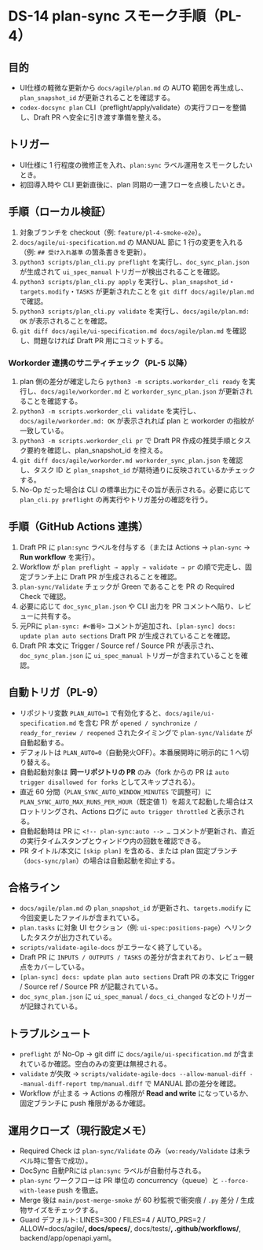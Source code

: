 # DS-14 plan-sync スモーク手順（PL-4）

## 目的
- UI仕様の軽微な更新から `docs/agile/plan.md` の AUTO 範囲を再生成し、`plan_snapshot_id` が更新されることを確認する。
- `codex-docsync plan` CLI（preflight/apply/validate）の実行フローを整備し、Draft PR へ安全に引き渡す準備を整える。

## トリガー
- UI仕様に 1 行程度の微修正を入れ、`plan:sync` ラベル運用をスモークしたいとき。
- 初回導入時や CLI 更新直後に、plan 同期の一連フローを点検したいとき。

## 手順（ローカル検証）
1. 対象ブランチを checkout（例: `feature/pl-4-smoke-e2e`）。
2. `docs/agile/ui-specification.md` の MANUAL 節に 1 行の変更を入れる（例: `## 受け入れ基準` の箇条書きを更新）。
3. `python3 scripts/plan_cli.py preflight` を実行し、`doc_sync_plan.json` が生成されて `ui_spec_manual` トリガーが検出されることを確認。
4. `python3 scripts/plan_cli.py apply` を実行し、`plan_snapshot_id`・`targets.modify`・`TASKS` が更新されたことを `git diff docs/agile/plan.md` で確認。
5. `python3 scripts/plan_cli.py validate` を実行し、`docs/agile/plan.md: OK` が表示されることを確認。
6. `git diff docs/agile/ui-specification.md docs/agile/plan.md` を確認し、問題なければ Draft PR 用にコミットする。

### Workorder 連携のサニティチェック（PL-5 以降）
1. plan 側の差分が確定したら `python3 -m scripts.workorder_cli ready` を実行し、`docs/agile/workorder.md` と `workorder_sync_plan.json` が更新されることを確認する。
2. `python3 -m scripts.workorder_cli validate` を実行し、`docs/agile/workorder.md: OK` が表示されれば plan と workorder の指紋が一致している。
3. `python3 -m scripts.workorder_cli pr` で Draft PR 作成の推奨手順とタスク要約を確認し、plan_snapshot_id を控える。
4. `git diff docs/agile/workorder.md workorder_sync_plan.json` を確認し、タスク ID と `plan_snapshot_id` が期待通りに反映されているかチェックする。
5. No-Op だった場合は CLI の標準出力にその旨が表示される。必要に応じて `plan_cli.py preflight` の再実行やトリガ差分の確認を行う。

## 手順（GitHub Actions 連携）
1. Draft PR に `plan:sync` ラベルを付与する（または Actions → `plan-sync` → **Run workflow** を実行）。
2. Workflow が `plan preflight → apply → validate → pr` の順で完走し、固定ブランチ上に Draft PR が生成されることを確認。
3. `plan-sync/Validate` チェックが Green であることを PR の Required Check で確認。
4. 必要に応じて `doc_sync_plan.json` や CLI 出力を PR コメントへ貼り、レビューに共有する。
5. 元PRに `plan-sync: #<番号>` コメントが追加され、`[plan-sync] docs: update plan auto sections` Draft PR が生成されていることを確認。
6. Draft PR 本文に Trigger / Source ref / Source PR が表示され、`doc_sync_plan.json` に `ui_spec_manual` トリガーが含まれていることを確認。

## 自動トリガ（PL-9）
- リポジトリ変数 `PLAN_AUTO=1` で有効化すると、`docs/agile/ui-specification.md` を含む PR が `opened / synchronize / ready_for_review / reopened` されたタイミングで `plan-sync/Validate` が自動起動する。
- デフォルトは `PLAN_AUTO=0`（自動発火OFF）。本番展開時に明示的に 1 へ切り替える。
- 自動起動対象は **同一リポジトリの PR** のみ（fork からの PR は `auto trigger disallowed for forks` としてスキップされる）。
- 直近 60 分間（`PLAN_SYNC_AUTO_WINDOW_MINUTES` で調整可）に `PLAN_SYNC_AUTO_MAX_RUNS_PER_HOUR`（既定値 1）を超えて起動した場合はスロットリングされ、Actions ログに `auto trigger throttled` と表示される。
- 自動起動時は PR に `<!-- plan-sync:auto --> …` コメントが更新され、直近の実行タイムスタンプとウィンドウ内の回数を確認できる。
- PR タイトル/本文に `[skip plan]` を含める、または plan 固定ブランチ（`docs-sync/plan`）の場合は自動起動を抑止する。

## 合格ライン
- `docs/agile/plan.md` の `plan_snapshot_id` が更新され、`targets.modify` に今回変更したファイルが含まれている。
- `plan.tasks` に対象 UI セクション（例: `ui-spec:positions-page`）へリンクしたタスクが出力されている。
- `scripts/validate-agile-docs` がエラーなく終了している。
- Draft PR に `INPUTS / OUTPUTS / TASKS` の差分が含まれており、レビュー観点をカバーしている。
- `[plan-sync] docs: update plan auto sections` Draft PR の本文に Trigger / Source ref / Source PR が記載されている。
- `doc_sync_plan.json` に `ui_spec_manual` / `docs_ci_changed` などのトリガーが記録されている。

## トラブルシュート
- `preflight` が No-Op → git diff に `docs/agile/ui-specification.md` が含まれているか確認。空白のみの変更は無視される。
- `validate` が失敗 → `scripts/validate-agile-docs --allow-manual-diff --manual-diff-report tmp/manual.diff` で MANUAL 節の差分を確認。
- Workflow が止まる → Actions の権限が **Read and write** になっているか、固定ブランチに push 権限があるか確認。

## 運用クローズ（現行設定メモ）
- Required Check は `plan-sync/Validate` のみ（`wo:ready/Validate` は未ラベル時に警告で成功）。
- DocSync 自動PRには `plan:sync` ラベルが自動付与される。
- `plan-sync` ワークフローは PR 単位の concurrency（queue）と `--force-with-lease` push を徹底。
- Merge 後は `main/post-merge-smoke` が 60 秒監視で衝突痕 / `.py` 差分 / 生成物サイズをチェックする。
- Guard デフォルト: LINES=300 / FILES=4 / AUTO_PRS=2 / ALLOW=docs/agile/**, docs/specs/**, docs/tests/**, .github/workflows/**, backend/app/openapi.yaml。
